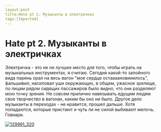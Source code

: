 ```yaml
---
layout:post
title:Hate pt 2. Музыканты в электричках
tags:[Imported]
---
```

# Hate pt 2. Музыканты в электричках

Электричка - это не не лучшее место для того, чтобы играть на музыкальных инструментах, я считаю. Сегодня какой-то запойного вида парень орал на весь вагон "мое сердце остаааановииилось", фальшивил, насиловал уши окружающих, в общем, ужасное зрелище, по лицам рядом сидящих пассажиров было видно, что они разделяют мою точку зрения. Не совсем прилично навязывать едущим людям свое творчество в вагонах, каким бы оно ни было.
Другое дело музыканты в переходах - не нравится, прошел дальше. Хотя попадаются, которые пристают и чуть ли не силой выбивают мелочь. Говнари.

[![129991_320](https://vlaim.s3.amazonaws.com/uploads/2014/11/129991_320-225x300.jpg)](https://vlaim.s3.amazonaws.com/uploads/2014/11/129991_320.jpg)
